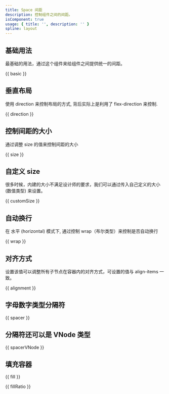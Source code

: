 ```yaml
---
title: Space 间距
description: 控制组件之间的间距。
isComponent: true
usage: { title: '', description: '' }
spline: layout
---
```


## 基础用法

最基础的用法，通过这个组件来给组件之间提供统一的间距。

{{ basic }}

## 垂直布局

使用 direction 来控制布局的方式, 背后实际上是利用了 flex-direction 来控制.

{{ direction }}

## 控制间距的大小

通过调整 size 的值来控制间距的大小

{{ size }}

## 自定义 size

很多时候，内建的大小不满足设计师的要求，我们可以通过传入自己定义的大小 (数值类型) 来设置。

{{ customSize }}

## 自动换行

在 水平 (horizontal) 模式下, 通过控制 wrap（布尔类型）来控制是否自动换行

{{ wrap }}

## 对齐方式

设置该值可以调整所有子节点在容器内的对齐方式，可设置的值与 align-items 一致。

{{ alignment }}

## 字母数字类型分隔符

{{ spacer }}

## 分隔符还可以是 VNode 类型

{{ spacerVNode }}

## 填充容器

{{ fill }}

{{ fillRatio }}